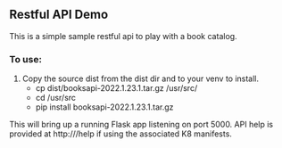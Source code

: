 ## Restful API Demo
This is a simple sample restful api to play with a book catalog.

### To use:
1. Copy the source dist from the dist dir and to your venv to install.
   - cp dist/booksapi-2022.1.23.1.tar.gz /usr/src/
   - cd /usr/src
   - pip install booksapi-2022.1.23.1.tar.gz

This will bring up a running Flask app listening on port 5000.
API help is provided at http://<IP>/help if using the associated K8 manifests.



